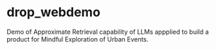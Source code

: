# drop_webdemo
Demo of Approximate Retrieval capability of LLMs appplied to build a product for Mindful Exploration of Urban Events.
